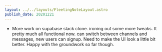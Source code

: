 ```yaml
---
layout: ../../layouts/FleetingNoteLayout.astro
publish_date: 20201221
---
```


- More work on supabase slack clone. ironing out some more tweaks. It pretty much all functional now. can switch between channels and messages, new users can signup. Need to make the UI look a little bit better. Happy with the groundwork so far though.
